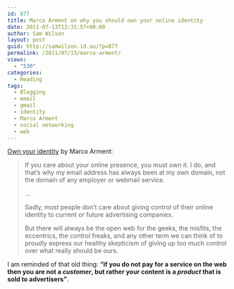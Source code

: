 ```yaml
---
id: 877
title: Marco Arment on why you should own your online identity
date: 2011-07-13T13:31:57+00:00
author: Sam Wilson
layout: post
guid: http://samwilson.id.au/?p=877
permalink: /2011/07/13/marco-arment/
views:
  - "530"
categories:
  - Reading
tags:
  - Blogging
  - email
  - gmail
  - identity
  - Marco Arment
  - social networking
  - web
---
```

[Own your identity](http://www.marco.org/2011/07/11/own-your-identity) by Marco Arment:

<blockquote cite="http://www.marco.org/2011/07/11/own-your-identity">
  <p>
    If you care about your online presence, you must own it. I do, and that’s why my email address has always been at my own domain, not the domain of any employer or webmail service.
  </p>
  
  <p>
    …
  </p>
  
  <p>
    Sadly, most people don’t care about giving control of their online identity to current or future advertising companies.
  </p>
  
  <p>
    But there will always be the open web for the geeks, the misfits, the eccentrics, the control freaks, and any other term we can think of to proudly express our healthy skepticism of giving up too much control over what really should be ours.
  </p>
</blockquote>

I am reminded of that old thing: **&#8220;if you do not pay for a service on the web then you are not a _customer_, but rather your content is a _product_ that is sold to advertisers&#8221;**.